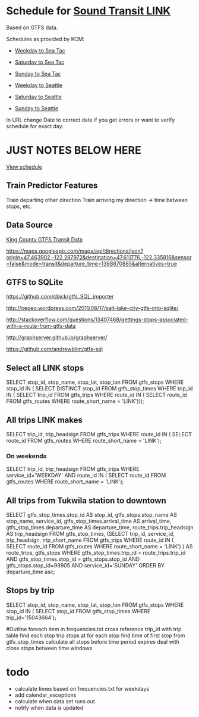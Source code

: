# Schedule for [Sound Transit LINK](http://www.soundtransit.org/Schedules/Central-Link-light-rail) #
Based on GTFS data.

Schedules as provided by KCM:
* [Weekday to Sea Tac](http://tripplanner2.kingcounty.gov/hiwire?.a=iHeadwaySheetPrint&LineDirId=5993&Date=08-08-2013&PLayout=letter&SB=Print&PLayout=landscape)
* [Saturday to Sea Tac](http://tripplanner2.kingcounty.gov/hiwire?.a=iHeadwaySheetPrint&LineDirId=5993&Date=08-10-2013&PLayout=letter&SB=Print&PLayout=landscape)
* [Sunday to Sea Tac](http://tripplanner2.kingcounty.gov/hiwire?.a=iHeadwaySheetPrint&LineDirId=5993&Date=08-11-2013&PLayout=letter&SB=Print&PLayout=landscape)

* [Weekday to Seattle](http://tripplanner2.kingcounty.gov/hiwire?.a=iHeadwaySheetPrint&LineDirId=5992&Date=08-08-2013&PLayout=letter&SB=Print&PLayout=landscape)
* [Saturday to Seattle](http://tripplanner2.kingcounty.gov/hiwire?.a=iHeadwaySheetPrint&LineDirId=5992&Date=08-10-2013&PLayout=letter&SB=Print&PLayout=landscape)
* [Sunday to Seattle](http://tripplanner2.kingcounty.gov/hiwire?.a=iHeadwaySheetPrint&LineDirId=5992&Date=08-11-2013&PLayout=letter&SB=Print&PLayout=landscape)

In URL change Date to correct date if you get errors or want to verify schedule for exact day.

# JUST NOTES BELOW HERE #

[View schedule](http://bbodenmiller.github.io/LINK-schedule)

## Train Predictor Features ##
Train departing other direction
Train arriving my direction -> time between stops, etc. 

## Data Source ##

[King County GTFS Transit Data](http://metro.kingcounty.gov/GTFS/)

https://maps.googleapis.com/maps/api/directions/json?origin=47.463902,-122.287972&destination=47.611776,-122.335816&sensor=false&mode=transit&departure_time=1368870885&alternatives=true

## GTFS to SQLite ##

https://github.com/cbick/gtfs_SQL_importer

http://oegeo.wordpress.com/2011/08/17/salt-lake-city-gtfs-into-sqlite/

http://stackoverflow.com/questions/13407468/gettings-stops-associated-with-a-route-from-gtfs-data

http://graphserver.github.io/graphserver/

https://github.com/andrewblim/gtfs-sql


## Select all LINK stops
SELECT stop_id, stop_name, stop_lat, stop_lon FROM gtfs_stops WHERE stop_id IN (
	SELECT DISTINCT stop_id FROM gtfs_stop_times WHERE trip_id IN (
		SELECT trip_id FROM gtfs_trips WHERE route_id IN (
			SELECT route_id FROM gtfs_routes WHERE route_short_name = 'LINK')));

## All trips LINK makes
SELECT trip_id, trip_headsign FROM gtfs_trips WHERE route_id IN (
	SELECT route_id FROM gtfs_routes WHERE route_short_name = 'LINK');

### On weekends
SELECT trip_id, trip_headsign FROM gtfs_trips WHERE service_id='WEEKDAY' AND route_id IN (
	SELECT route_id FROM gtfs_routes WHERE route_short_name = 'LINK');

## All trips from Tukwila station to downtown
SELECT gtfs_stop_times.stop_id AS stop_id, gtfs_stops.stop_name AS stop_name, service_id, gtfs_stop_times.arrival_time AS arrival_time, gtfs_stop_times.departure_time AS departure_time, route_trips.trip_headsign AS trip_headsign
FROM gtfs_stop_times, 
	(SELECT trip_id, service_id, trip_headsign, trip_short_name FROM gtfs_trips WHERE route_id IN (
		SELECT route_id FROM gtfs_routes WHERE route_short_name = 'LINK')
	) AS route_trips,
	gtfs_stops
WHERE gtfs_stop_times.trip_id = route_trips.trip_id AND gtfs_stop_times.stop_id = gtfs_stops.stop_id AND gtfs_stops.stop_id=99905 AND service_id='SUNDAY'
ORDER BY departure_time asc;

## Stops by trip
SELECT stop_id, stop_name, stop_lat, stop_lon FROM gtfs_stops WHERE stop_id IN (
	SELECT stop_id FROM gtfs_stop_times WHERE trip_id='15043664');

#Outline
foreach item in frequencies.txt
cross reference trip_id with trip table
find each stop trip stops at
for each stop find time of first stop from gtfs_stop_times
calculate all stops before time period expires
deal with close stops between time windows

# todo
* calculate times based on frequencies.txt for weekdays
* add calendar_exceptions
* calculate when data set runs out
* notify when data is updated
